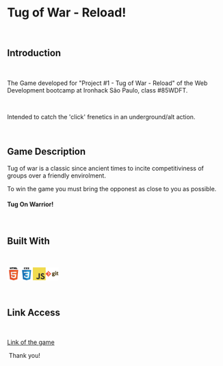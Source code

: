 # Tug of War - Reload!

​

## Introduction

​

The Game developed for "Project #1 - Tug of War - Reload" of the Web Development bootcamp at Ironhack São Paulo, class #85WDFT.

​

Intended to catch the 'click' frenetics in an underground/alt action.

​

## Game Description

Tug of war is a classic since ancient times to incite competitiviness of groups over a friendly envirolment.

To win the game you must bring the opponest as close to you as possible.

#### Tug On Warrior!

​

## Built With

​

<code><img height="30" src="https://raw.githubusercontent.com/github/explore/80688e429a7d4ef2fca1e82350fe8e3517d3494d/topics/html/html.png"></code><code><img height="30" src="https://raw.githubusercontent.com/github/explore/80688e429a7d4ef2fca1e82350fe8e3517d3494d/topics/css/css.png"></code><code><img height="30" src="https://raw.githubusercontent.com/github/explore/80688e429a7d4ef2fca1e82350fe8e3517d3494d/topics/javascript/javascript.png"></code><code><img height="30" src="https://raw.githubusercontent.com/github/explore/80688e429a7d4ef2fca1e82350fe8e3517d3494d/topics/git/git.png"></code>

​

## Link Access

​

[Link of the game](https://dougmeurer.github.io/1st-Project-Ironhack/)

​
Thank you!
